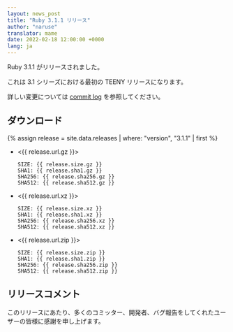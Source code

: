 ```yaml
---
layout: news_post
title: "Ruby 3.1.1 リリース"
author: "naruse"
translator: mame
date: 2022-02-18 12:00:00 +0000
lang: ja
---
```


Ruby 3.1.1 がリリースされました。

これは 3.1 シリーズにおける最初の TEENY リリースになります。

詳しい変更については [commit log](https://github.com/ruby/ruby/compare/v3_1_0...v3_1_1) を参照してください。

## ダウンロード

{% assign release = site.data.releases | where: "version", "3.1.1" | first %}

* <{{ release.url.gz }}>

      SIZE: {{ release.size.gz }}
      SHA1: {{ release.sha1.gz }}
      SHA256: {{ release.sha256.gz }}
      SHA512: {{ release.sha512.gz }}

* <{{ release.url.xz }}>

      SIZE: {{ release.size.xz }}
      SHA1: {{ release.sha1.xz }}
      SHA256: {{ release.sha256.xz }}
      SHA512: {{ release.sha512.xz }}

* <{{ release.url.zip }}>

      SIZE: {{ release.size.zip }}
      SHA1: {{ release.sha1.zip }}
      SHA256: {{ release.sha256.zip }}
      SHA512: {{ release.sha512.zip }}

## リリースコメント

このリリースにあたり、多くのコミッター、開発者、バグ報告をしてくれたユーザーの皆様に感謝を申し上げます。
